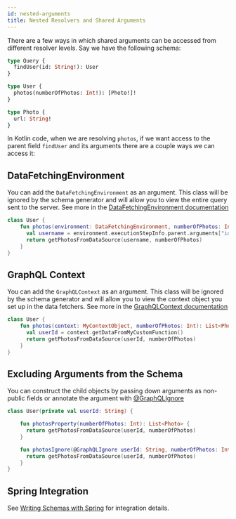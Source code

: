 ```yaml
---
id: nested-arguments
title: Nested Resolvers and Shared Arguments
---
```


There are a few ways in which shared arguments can be accessed from different resolver levels. Say we have the following schema:

```graphql
type Query {
  findUser(id: String!): User
}

type User {
  photos(numberOfPhotos: Int!): [Photo!]!
}

type Photo {
  url: String!
}
```

In Kotlin code, when we are resolving  `photos`, if we want access to the parent field `findUser` and its arguments there
are a couple ways we can access it:


## DataFetchingEnvironment

You can add the `DataFetchingEnvironment` as an argument. This class will be ignored by the schema generator and will allow
you to view the entire query sent to the server. See more in the [DataFetchingEnvironment documentation](../execution/data-fetching-environment)

```kotlin
class User {
    fun photos(environment: DataFetchingEnvironment, numberOfPhotos: Int): List<Photo> {
      val username = environment.executionStepInfo.parent.arguments["id"]
      return getPhotosFromDataSource(username, numberOfPhotos)
    }
}
```

## GraphQL Context

You can add the `GraphQLContext` as an argument. This class will be ignored by the schema generator and will allow you to
view the context object you set up in the data fetchers. See more in the [GraphQLContext documentation](../execution/contextual-data)

```kotlin
class User {
    fun photos(context: MyContextObject, numberOfPhotos: Int): List<Photo> {
      val userId = context.getDataFromMyCustomFunction()
      return getPhotosFromDataSource(userId, numberOfPhotos)
    }
}
```

## Excluding Arguments from the Schema
You can construct the child objects by passing down arguments as non-public fields or annotate the argument with [@GraphQLIgnore](../customizing-schemas/excluding-fields)

```kotlin
class User(private val userId: String) {

    fun photosProperty(numberOfPhotos: Int): List<Photo> {
      return getPhotosFromDataSource(userId, numberOfPhotos)
    }

    fun photosIgnore(@GraphQLIgnore userId: String, numberOfPhotos: Int): List<Photo> {
      return getPhotosFromDataSource(userId, numberOfPhotos)
    }
}
```

## Spring Integration

See [Writing Schemas with Spring](../../spring-server/spring-schema.md) for integration details.
